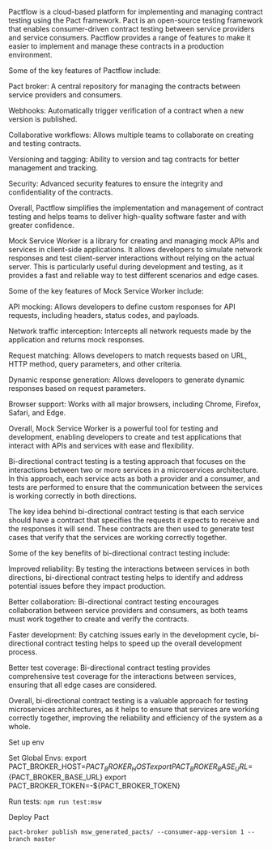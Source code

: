 Pactflow is a cloud-based platform for implementing and managing contract testing using the Pact framework. Pact is an open-source testing framework that enables consumer-driven contract testing between service providers and service consumers. Pactflow provides a range of features to make it easier to implement and manage these contracts in a production environment.

Some of the key features of Pactflow include:

Pact broker: A central repository for managing the contracts between service providers and consumers.

Webhooks: Automatically trigger verification of a contract when a new version is published.

Collaborative workflows: Allows multiple teams to collaborate on creating and testing contracts.

Versioning and tagging: Ability to version and tag contracts for better management and tracking.

Security: Advanced security features to ensure the integrity and confidentiality of the contracts.

Overall, Pactflow simplifies the implementation and management of contract testing and helps teams to deliver high-quality software faster and with greater confidence.

Mock Service Worker is a library for creating and managing mock APIs and services in client-side applications. It allows developers to simulate network responses and test client-server interactions without relying on the actual server. This is particularly useful during development and testing, as it provides a fast and reliable way to test different scenarios and edge cases.

Some of the key features of Mock Service Worker include:

API mocking: Allows developers to define custom responses for API requests, including headers, status codes, and payloads.

Network traffic interception: Intercepts all network requests made by the application and returns mock responses.

Request matching: Allows developers to match requests based on URL, HTTP method, query parameters, and other criteria.

Dynamic response generation: Allows developers to generate dynamic responses based on request parameters.

Browser support: Works with all major browsers, including Chrome, Firefox, Safari, and Edge.

Overall, Mock Service Worker is a powerful tool for testing and development, enabling developers to create and test applications that interact with APIs and services with ease and flexibility.


Bi-directional contract testing is a testing approach that focuses on the interactions between two or more services in a microservices architecture. In this approach, each service acts as both a provider and a consumer, and tests are performed to ensure that the communication between the services is working correctly in both directions.

The key idea behind bi-directional contract testing is that each service should have a contract that specifies the requests it expects to receive and the responses it will send. These contracts are then used to generate test cases that verify that the services are working correctly together.

Some of the key benefits of bi-directional contract testing include:

Improved reliability: By testing the interactions between services in both directions, bi-directional contract testing helps to identify and address potential issues before they impact production.

Better collaboration: Bi-directional contract testing encourages collaboration between service providers and consumers, as both teams must work together to create and verify the contracts.

Faster development: By catching issues early in the development cycle, bi-directional contract testing helps to speed up the overall development process.

Better test coverage: Bi-directional contract testing provides comprehensive test coverage for the interactions between services, ensuring that all edge cases are considered.

Overall, bi-directional contract testing is a valuable approach for testing microservices architectures, as it helps to ensure that services are working correctly together, improving the reliability and efficiency of the system as a whole.

Set up env

Set Global Envs:
export PACT_BROKER_HOST=${PACT_BROKER_HOST}
export PACT_BROKER_BASE_URL=${PACT_BROKER_BASE_URL}
export PACT_BROKER_TOKEN=-${PACT_BROKER_TOKEN}


Run tests: `npm run test:msw`

Deploy Pact

`pact-broker publish msw_generated_pacts/ --consumer-app-version 1 --branch master`